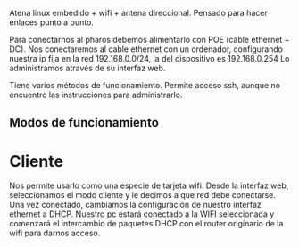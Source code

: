 Atena linux embedido + wifi + antena direccional.
Pensado para hacer enlaces punto a punto.

Para conectarnos al pharos debemos alimentarlo con POE (cable ethernet + DC).
Nos conectaremos al cable ethernet con un ordenador, configurando nuestra ip fija en la red 192.168.0.0/24, la del dispositivo es 192.168.0.254
Lo administramos através de su interfaz web.

Tiene varios métodos de funcionamiento.
Permite acceso ssh, aunque no encuentro las instrucciones para administrarlo.


## Modos de funcionamiento

# Cliente
Nos permite usarlo como una especie de tarjeta wifi.
Desde la interfaz web, seleccionamos el modo cliente y le decimos a que red debe conectarse.
Una vez conectado, cambiamos la configuración de nuestro interfaz ethernet a DHCP.
Nuestro pc estará conectado a la WIFI seleccionada y comenzará el intercambio de paquetes DHCP con el router originario de la wifi para darnos acceso.

